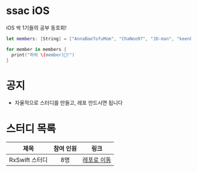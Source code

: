 # ssac iOS

iOS 싹 1기들의 공부 동호회!

```swift
let members: [String] = ["AnnaBaeTofuMom", "ChaNoo97", "JD-man", "keenkim1202", "kokojong", "SehunKang", "seungchan2", "BAEKYUJEONG", "sseungmn", "urijan44", "Youngminah"]

for member in members {
  print("하위 \(member)🌱!")
}
```

# 공지
- 자율적으로 스터디를 만들고, 레포 만드시면 됩니다

# 스터디 목록
|제목|참여 인원|링크|
|:--:|:--:|:--:|
|RxSwift 스터디|8명|[레포로 이동](https://github.com/ssaciOS/RxStudy)|
